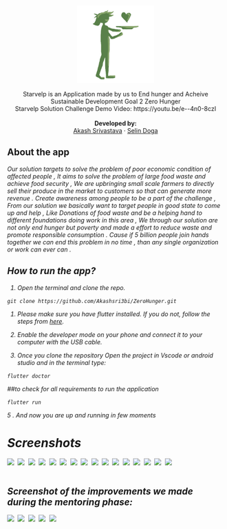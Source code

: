 <p align="center">
  <a href="">
    <img src="https://github.com/Akashsri3bi/ZeroHunger/blob/main/hunger/assets/logo.png" alt="Logo" height="180">
  </a>

  <p align="center">
    Starvelp is an Application made by us to End hunger and Acheive Sustainable Development Goal 2 Zero Hunger
    <br />
    Starvelp Solution Challenge Demo Video: https://youtu.be/e--4n0-8czI 
    <br />
    <br />
    <strong>Developed by:</strong>
    <br />
    <a href="https://github.com/Akashsri3bi">Akash Srivastava</a>
    ·
    <a href="https://github.com/selindoga">Selin Doga</a>
  </p>
</p>
  
  
## About the app

<i>
Our solution targets to solve the problem of poor economic condition of affected people , It aims to solve the problem of large food waste and achieve food security , We are upbringing small scale farmers to directly sell their produce in the market to customers so that can generate more revenue . Create awareness among people to be a part of the challenge , From our solution we basically want to target people in good state to come up and help , Like Donations of food waste and be a helping hand to different foundations doing work in this area , We through our solution are not only end hunger but poverty and made a effort to reduce waste and promote responsible consumption . Cause if 5 billion people join hands together we can end this problem in no time , than any single organization or work can ever can .


## How to run the app?

1. Open the terminal and clone the repo.

```
git clone https://github.com/Akashsri3bi/ZeroHunger.git
```


1. Please make sure you have flutter installed. If you do not, follow the steps from <a href="https://flutter.dev/docs/get-started/install" target="_blank">here</a>.


3. Enable the developer mode on your phone and connect it to your computer with the USB cable.

4. Once you clone the repository Open the project in Vscode or android studio and in the terminal type:

```
flutter doctor
```
##to check for all requirements to run the application
  
```
flutter run
```
5 . And now you are up and running in few moments

# Screenshots
<pre>
<img src="https://user-images.githubusercontent.com/73192627/160943806-3395c716-10c3-4c19-9fbd-8a4af9c21f60.png" width="250"> <img src="https://user-images.githubusercontent.com/73192627/160943695-21e91427-8f0c-49dd-b32d-9d575877c87e.jpg" width="250"> <img src="https://user-images.githubusercontent.com/73192627/160943964-58bafa79-c029-466e-9b46-a21e591337f0.jpg" width="250"> <img src="https://user-images.githubusercontent.com/73192627/160944136-6fa995cc-5334-44ee-ab13-29ef2aae1f07.jpg" width="250"> <img src="https://user-images.githubusercontent.com/73192627/160944969-f40f3be7-a36a-4dc8-beb4-d8fb90319505.jpg" width="250"> <img src="https://user-images.githubusercontent.com/73192627/160945462-29adb292-86f5-4c82-9d93-0a323f2b7a45.jpg" width="250"> <img src="https://user-images.githubusercontent.com/73192627/160945068-864b9d0b-5997-438a-bb42-6eac6fe041a5.jpg" width="250"> <img src="https://user-images.githubusercontent.com/73192627/160945077-32cc38e5-2192-4134-a7a9-bca56c152cc3.jpg" width="250"> <img src="https://user-images.githubusercontent.com/73192627/160944330-491898b2-9210-4134-802a-c8c3697f9234.jpg" width="250"> <img src="https://user-images.githubusercontent.com/73192627/160944320-104440df-916a-4887-a608-b50fa234cdf7.jpg" width="250"> <img src="https://user-images.githubusercontent.com/73192627/160944068-04c37fb3-9332-4e33-957d-d595d5442bd1.jpg" width="250"> <img src="https://user-images.githubusercontent.com/73192627/160944280-53ae563b-c99b-44e0-8bcb-79aa85cf5d08.jpg" width="250"> <img src="https://user-images.githubusercontent.com/73192627/160944161-0c6297eb-2ec6-478e-be37-06574502a5cf.jpg" width="250"> <img src="https://user-images.githubusercontent.com/73192627/160944205-7acc3d96-2efe-47f1-a9e5-87b1e0ad0f65.jpg" width="250"> <img src="https://user-images.githubusercontent.com/73192627/160944214-23bed9a8-bbf4-45a2-b1a2-e5875a1d0eae.jpg" width="250"> <img src="https://user-images.githubusercontent.com/73192627/160944363-f24e4f52-2fc4-4cf9-b7cd-b56264f6ecc3.jpg" width="250"> 

</pre>

## Screenshot of the improvements we made during the mentoring phase:
<pre>
<img src="https://user-images.githubusercontent.com/73192627/172268717-80caa708-3e8c-44aa-8a95-d7b12869e9b0.jpg" width="250"> <img src="https://user-images.githubusercontent.com/73192627/172268889-bf15cf30-fdc5-48f6-8b0e-356d4ef4f395.jpg" width="250"> <img src="https://user-images.githubusercontent.com/73192627/172268928-dde1e827-0f60-4634-a4ad-47c73cf77299.jpg" width="250"> <img src="https://user-images.githubusercontent.com/73192627/172268983-142bd28e-a0d4-4885-9741-71e4eaa1b341.jpg" width="250"> <img src="https://user-images.githubusercontent.com/73192627/172269241-a707a3aa-6401-481a-afbd-290a95c382f8.jpg" width="250">
</pre>
